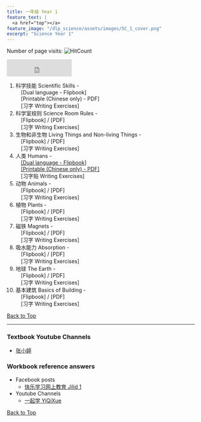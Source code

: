 ```yaml
---
title: 一年级 Year 1 
feature_text: |
  <a href="top"></a>
feature_image: "/dlp_science/assets/images/SC_1_cover.png"
excerpt: "Science Year 1"
---
```

Number of page visits: ![HitCount](https://hits.dwyl.com/multilingual-malaysian/dlp_science.svg?style=flat-square)
<iframe src="https://www.facebook.com/plugins/like.php?href=https%3A%2F%2Fmultilingual-malaysian.github.io%2Fdlp_science%2Fyear1%2F&width=174&layout=button_count&action=like&size=large&share=true&height=46&appId" width="174" height="46" style="border:none;overflow:hidden" scrolling="no" frameborder="0" allowfullscreen="true" allow="autoplay; clipboard-write; encrypted-media; picture-in-picture; web-share"></iframe>

1. 科学技能 Scientific Skills - <br />
   &emsp;[Dual language - Flipbook] <br />
   &emsp;[Printable (Chinese only) - PDF]<br />
   &emsp;[习字 Writing Exercises]
2. 科学室规则 Science Room Rules - <br />
   &emsp;[Flipbook] / [PDF]<br />
   &emsp;[习字 Writing Exercises]
3. 生物和非生物 Living Things and Non-living Things - <br />
   &emsp;[Flipbook] / [PDF]<br />
   &emsp;[习字 Writing Exercises]
4. 人类 Humans - <br />
   &emsp;<a href="https://online.fliphtml5.com/pjnuy/owtu/" target="_blank">[Dual language - Flipbook]</a> <br />
   &emsp;<a href="/dlp_science/doc/year1/sc_year1_chinese_chapter4.pdf" target="_blank">[Printable (Chinese only) - PDF]</a><br />
   &emsp;[习字贴 Writing Exercises]
5. 动物 Animals - <br />
   &emsp;[Flipbook] / [PDF]<br />
   &emsp;[习字 Writing Exercises]
6. 植物 Plants - <br />
   &emsp;[Flipbook] / [PDF]<br />
   &emsp;[习字 Writing Exercises]
7. 磁铁 Magnets - <br />
   &emsp;[Flipbook] / [PDF]<br />
   &emsp;[习字 Writing Exercises]
8. 吸水能力 Absorption - <br />
   &emsp;[Flipbook] / [PDF]<br />
   &emsp;[习字 Writing Exercises]
9. 地球 The Earth - <br />
   &emsp;[Flipbook] / [PDF]<br />
   &emsp;[习字 Writing Exercises]
10. 基本建筑 Basics of Building - <br />
   &emsp;[Flipbook] / [PDF]<br />
   &emsp;[习字 Writing Exercises]
   
[Back to Top](#top)

----
### Textbook Youtube Channels<a name="videos"></a>
- [张小婷](https://www.youtube.com/channel/UC6hPxFH8ofK_iQTc7LYwb6w/videos)


### Workbook reference answers<a name="workbook"></a>
- Facebook posts
  - [快乐学习网上教育 Jilid 1](https://www.facebook.com/102603841643062/posts/142725344297578)
- Youtube Channels
  - [一起学 YiQiXue](https://youtube.com/playlist?list=PLQyq8ZxexxEzjW6LbD7b5r9DSNNMW0aj2)


[Back to Top](#top)
